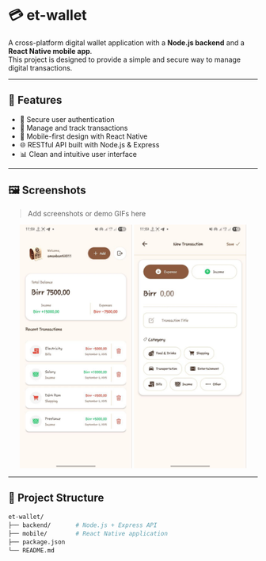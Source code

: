 # 💳 et-wallet

A cross-platform digital wallet application with a **Node.js backend** and a **React Native mobile app**.  
This project is designed to provide a simple and secure way to manage digital transactions.

---

## 🚀 Features

- 🔐 Secure user authentication  
- 💸 Manage and track transactions  
- 📱 Mobile-first design with React Native  
- 🌐 RESTful API built with Node.js & Express  
- 📊 Clean and intuitive user interface  

---

## 🖼️ Screenshots

> Add screenshots or demo GIFs here  

<p align="center">
  <img src="./assets/demo1.jpg" alt="App Screenshot" width="45%"/>
  <img src="./assets/demo2.jpg" alt="Transaction Page" width="45%"/>
</p>

---

## 📂 Project Structure

```bash
et-wallet/
├── backend/       # Node.js + Express API
├── mobile/        # React Native application
├── package.json
└── README.md
